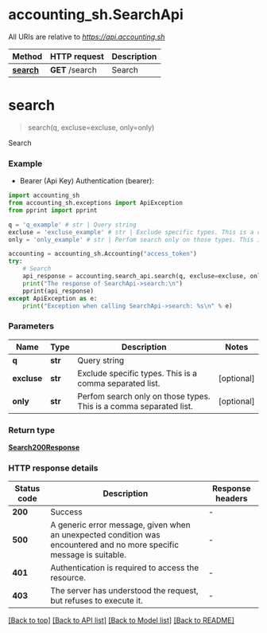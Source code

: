 # accounting_sh.SearchApi

All URIs are relative to *https://api.accounting.sh*

Method | HTTP request | Description
------------- | ------------- | -------------
[**search**](SearchApi.md#search) | **GET** /search | Search


# **search**
> search(q, excluse=excluse, only=only)

Search

### Example

* Bearer (Api Key) Authentication (bearer):

```python
import accounting_sh
from accounting_sh.exceptions import ApiException
from pprint import pprint

q = 'q_example' # str | Query string
excluse = 'excluse_example' # str | Exclude specific types. This is a comma separated list. (optional)
only = 'only_example' # str | Perfom search only on those types. This is a comma separated list. (optional)

accounting = accounting_sh.Accounting("access_token")
try:
    # Search
    api_response = accounting.search_api.search(q, excluse=excluse, only=only)
    print("The response of SearchApi->search:\n")
    pprint(api_response)
except ApiException as e:
    print("Exception when calling SearchApi->search: %s\n" % e)

```



### Parameters


Name | Type | Description  | Notes
------------- | ------------- | ------------- | -------------
 **q** | **str**| Query string | 
 **excluse** | **str**| Exclude specific types. This is a comma separated list. | [optional] 
 **only** | **str**| Perfom search only on those types. This is a comma separated list. | [optional] 

### Return type

[**Search200Response**](Search200Response.md)

### HTTP response details

| Status code | Description | Response headers |
|-------------|-------------|------------------|
**200** | Success |  -  |
**500** | A generic error message, given when an unexpected condition was encountered and no more specific message is suitable. |  -  |
**401** | Authentication is required to access the resource. |  -  |
**403** | The server has understood the request, but refuses to execute it. |  -  |

[[Back to top]](#) [[Back to API list]](../README.md#documentation-for-api-endpoints) [[Back to Model list]](../README.md#documentation-for-models) [[Back to README]](../README.md)

